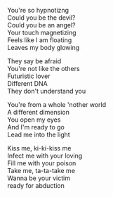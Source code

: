 You're so hypnotizng<br/>Could you be the devil?<br/>Could you be an angel?<br/>Your touch magnetizing<br/>Feels like I am floating<br/>Leaves my body glowing

They say be afraid<br/>You're not like the others<br/>Futuristic lover<br/>Different DNA<br/>They don't understand you

You're from a whole 'nother world<br/>A different dimension<br/>You open my eyes<br/>And I'm ready to go<br/>Lead me into the light

Kiss me, ki-ki-kiss me<br/>Infect me with your loving<br/>Fill me with your poison<br/>Take me, ta-ta-take me<br/>Wanna be your victim<br/>ready for abduction
